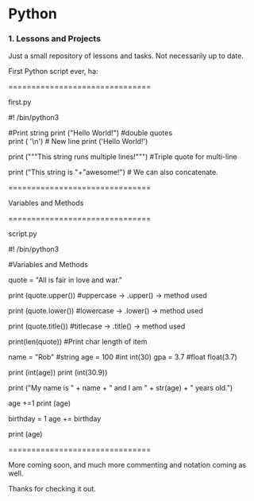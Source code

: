 # Python

<h3>1. Lessons and Projects</h3>

Just a small repository of lessons and tasks. Not necessarily up to date.



First Python script ever, ha:

===============================

first.py


#! /bin/python3

#Print string
print ("Hello World!")  		#double quotes	
print ( '\n')  				# New line
print ('Hello World!')		

print ("""This string runs
multiple lines!""")			#Triple quote for multi-line

print ("This string is "+"awesome!")	# We can also concatenate.


===============================

Variables and Methods

===============================

script.py


#! /bin/python3

#Variables and Methods

quote = "All is fair in love and war."

print (quote.upper())	#uppercase -> .upper() -> method used

print (quote.lower())	#lowercase -> .lower() -> method used

print (quote.title())	#titlecase -> .title() -> method used


print(len(quote))	#Print char length of item




name = "Rob" 		#string
age = 100 #int  int(30)
gpa = 3.7 #float float(3.7)

print (int(age))
print (int(30.9))


print ("My name is " + name + " and I am " + str(age) + " years old.")

age +=1
print (age)

birthday = 1
age += birthday

print (age)


===============================


More coming soon, and much more commenting and notation coming as well. 

Thanks for checking it out.

